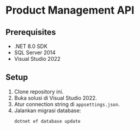 # Product Management API

## Prerequisites
- .NET 8.0 SDK
- SQL Server 2014
- Visual Studio 2022

## Setup
1. Clone repository ini.
2. Buka solusi di Visual Studio 2022.
3. Atur connection string di `appsettings.json`.
4. Jalankan migrasi database:
   ```bash
   dotnet ef database update
